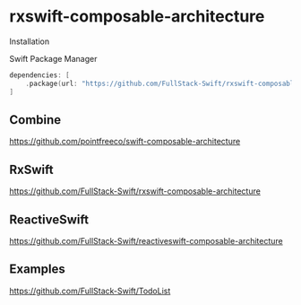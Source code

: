 # rxswift-composable-architecture

Installation

Swift Package Manager

```swift
dependencies: [
    .package(url: "https://github.com/FullStack-Swift/rxswift-composable-architecture", .upToNextMajor(from: "1.0.0"))
]
```

## Combine

https://github.com/pointfreeco/swift-composable-architecture

## RxSwift

https://github.com/FullStack-Swift/rxswift-composable-architecture

## ReactiveSwift

https://github.com/FullStack-Swift/reactiveswift-composable-architecture

## Examples

https://github.com/FullStack-Swift/TodoList
